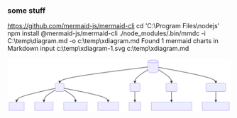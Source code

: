 ### some stuff
https://github.com/mermaid-js/mermaid-cli
cd 'C:\Program Files\nodejs'
npm install @mermaid-js/mermaid-cli
 ./node_modules/.bin/mmdc -i C:\temp\diagram.md -o c:\temp\xdiagram.md
Found 1 mermaid charts in Markdown input
c:\temp\xdiagram-1.svg
c:\temp\xdiagram.md 

![diagram](./xdiagram-1.svg)

